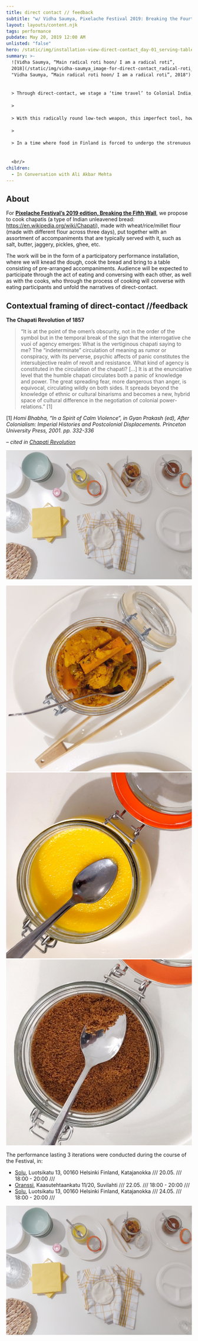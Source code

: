 ```yaml
---
title: direct contact // feedback
subtitle: "w/ Vidha Saumya, Pixelache Festival 2019: Breaking the Fourth wall, Helsinki"
layout: layouts/content.njk
tags: performance
pubdate: May 20, 2019 12:00 AM
unlisted: "false"
hero: /static/img/installation-view-direct-contact_day-01_serving-table_2019.jpg
summary: >-
  ![Vidha Saumya, “Main radical roti hoon/ I am a radical roti”,
  2018](/static/img/vidha-saumya_image-for-direct-contact_radical-roti_2018.jpg
  "Vidha Saumya, “Main radical roti hoon/ I am a radical roti”, 2018")


  > Through direct-contact, we stage a ‘time travel’ to Colonial India, where the chapati (a form of unleavened bread) becomes the site for agency, insurrection and community, and then move back forward in time through a history of roti, (and bread in general), which is fraught with radically charged associations: of nobility (let them eat cake), Communist equality (those who grow it, will eat it), institutionalised poverty, where workers, day-wage earners, labourers and farmers carry rotis, salt, and an onion for a ‘working lunch’, and of institutionalised capitalism, where it is preferable for food grain to be burnt than donated.

  >

  > With this radically round low-tech weapon, this imperfect tool, how can we strategically engage with and resist the socio-political of the neo-liberal, xenophobic, and far-right positions of today?

  >

  > In a time where food in Finland is forced to undergo the strenuous processes of contactless cooking (forcing cafeterias to use pre-cutting, prewashing with sanitizers, dehydration process, and other ‘healthy’ cooking methodologies), what capitalist insurrections do eating a food that is necessarily made by ‘direct contact’ and eating with unassisted fingers, mean?


  <br/>
children:
  - In Conversation with Ali Akbar Mehta
---
```

## About

For **[Pixelache Festival’s 2019 edition, Breaking the Fifth Wall](https://breaking5thwall.pixelache.ac/)**, we propose to cook chapatis (a type of Indian unleavened bread: https://en.wikipedia.org/wiki/Chapati), made with wheat/rice/millet flour (made with different flour across three days), put together with an assortment of accompaniments that are typically served with it, such as salt, butter, jaggery, pickles, ghee, etc.

The work will be in the form of a participatory performance installation, where we will knead the dough, cook the bread and bring to a table consisting of pre-arranged accompaniments. Audience will be expected to participate through the act of eating and conversing with each other, as well as with the cooks, who through the process of cooking will converse with eating participants and unfold the narratives of direct-contact.

## Contextual framing of direct-contact //feedback

**The Chapati Revolution of 1857**

> “It is at the point of the omen’s obscurity, not in the order of the symbol but in the temporal break of the sign that the interrogative che vuoi of agency emerges: What is the vertiginous chapati saying to me? The “indeterminate” circulation of meaning as rumor or conspiracy, with its perverse, psychic affects of panic constitutes the intersubjective realm of revolt and resistance. What kind of agency is constituted in the circulation of the chapati? \[…] It is at the enunciative level that the humble chapati circulates both a panic of knowledge and power. The great spreading fear, more dangerous than anger, is equivocal, circulating wildly on both sides. It spreads beyond the knowledge of ethnic or cultural binarisms and becomes a new, hybrid space of cultural difference in the negotiation of colonial power-relations.” \[1]

\[1]   *Homi Bhabha, “In a Spirit of Calm Violence”, in Gyan Prakash (ed), After Colonialism: Imperial Histories and Postcolonial Displacements. Princeton University Press, 2001. pp. 332-336*

*– cited in* *[Chapati Revolution](https://en.wikipedia.org/wiki/Chapati_Movement?fbclid=IwAR2fpUqM89DBjbo-iN7wyL1n_Mi073fXFmWpqXSKBvvOw-FqzL7rOXGSxyU)*

![direct contact//feedback, installation view, SOLU Space, Helsinki, 2019](/static/img/installation-view-direct-contact_day-01_serving-table_2019.jpg)

![Installation view, direct-contact//feedback, pickle/achaar, 2019](/static/img/installation-view-direct-contact_pickle-achaar_2019.jpg)
![Installation view, direct-contact//feedback, clarified butter/ghee, 2019](/static/img/installation-view-direct-contact_clarified-butter-ghee_2019.jpg)
![Installation view, direct-contact//feedback, granulated jaggery/gud, 2019](/static/img/installation-view-direct-contact_granulated-jaggery-gud_2019.jpg)

The performance lasting 3 iterations were conducted during the course of the Festival, in:

* [Solu](https://pixelache.ac/festivals/breaking5thwall/solu), Luotsikatu 13, 00160 Helsinki Finland, Katajanokka /// 20.05. /// 18:00 - 20:00 ///
* [Oranssi](https://breaking5thwall.pixelache.ac/festivals/breaking5thwall/solu), Kaasutehtaankatu 11/20, Suvilahti /// 22.05. /// 18:00 - 20:00 ///
* [Solu](https://pixelache.ac/festivals/breaking5thwall/solu), Luotsikatu 13, 00160 Helsinki Finland, Katajanokka /// 24.05. /// 18:00 - 20:00 ///

![](/static/img/installation-view-direct-contact_day-01_serving-table_2019.jpg)